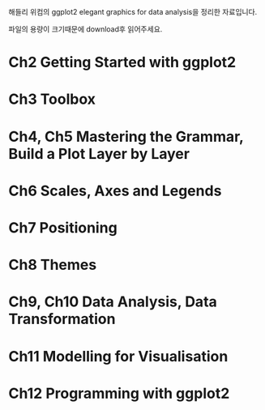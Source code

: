 해들리 위컴의 ggplot2 elegant graphics for data analysis을 정리한 자료입니다. 

파일의 용량이 크기때문에 download후 읽어주세요.

# Ch2 Getting Started with ggplot2
# Ch3 Toolbox
# Ch4, Ch5 Mastering the Grammar, Build a Plot Layer by Layer
# Ch6 Scales, Axes and Legends
# Ch7 Positioning
# Ch8 Themes
# Ch9, Ch10 Data Analysis, Data Transformation
# Ch11 Modelling for Visualisation
# Ch12 Programming with ggplot2
